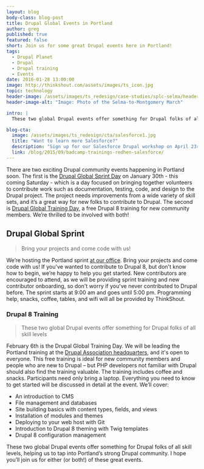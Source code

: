 ```yaml
---
layout: blog
body-class: blog-post
title: Drupal Global Events in Portland
author: greg
published: true
featured: false
short: Join us for some great Drupal events here in Portland!
tags:
  - Drupal Planet
  - Drupal
  - Drupal training
  - Events
date: 2016-01-28 13:00:00
image: http://thinkshout.com/assets/images/ts_icon.jpg
topic: technology
header-image: /assets/images/ts_redesign/case-studies/splc-selma/header1.jpg
header-image-alt: "Image: Photo of the Selma-to-Montgomery March"

intro: |  
  These two global Drupal events offer something for Drupal folks of all skill levels, helping us to tap into Portland’s strong Drupal community. I hope you’ll join us for either (or both!) of these great events.

blog-cta:  
  image: /assets/images/ts_redesign/cta/salesforce1.jpg
  title: "Want to learn more Salesforce?"
  description: "Sign up for our Salesforce Drupal workshop on April 23rd in rainy and gray Portland!"
  link: /blog/2015/09/badcamp-trainings-redhen-salesforce/
---
```


There are two exciting Drupal community events happening in Portland soon. The first is the [Drupal Global Sprint Day](https://groups.drupal.org/node/489228) on January 30th - this coming Saturday - which is a day focused on bringing together volunteers to contribute work such as documentation, testing, code, and design to the Drupal project. The project needs improvements from a wide variety of skill sets, and it’s a great way for new folks to contribute to Drupal. The second is [Drupal Global Training Day](https://assoc.drupal.org/global-training-day-portland-oregon-february-2016), a free Drupal 8 training for new community members. We’re thrilled to be involved with both!

## Drupal Global Sprint

<blockquote>Bring your projects and come code with us!</blockquote>

We’re hosting the Portland sprint [at our office](https://goo.gl/maps/2qjSPuVti6q). Bring your projects and come code with us! If you've wanted to contribute to Drupal 8, but don't know how to begin, we’re happy to help you get started. New contributors are encouraged to attend, as we will be providing sprint training and new contributor onboarding, so don't worry if you've never contributed to Drupal before. The sprint starts at 9:00 am and goes until 5:00 pm. Programming help, snacks, coffee, tables, and wifi will all be provided by ThinkShout.

### Drupal 8 Training

<blockquote>These two global Drupal events offer something for Drupal folks of all skill levels</blockquote>

February 6th is the Drupal Global Training Day. We will be leading the Portland training at the [Drupal Association headquarters](https://goo.gl/maps/bX8fPX8Csmv), and it's open to everyone. This free training is ideal for new community members and people who are new to Drupal – but PHP developers not familiar with Drupal should also find the training valuable. The training includes coffee and snacks. Participants need only bring a laptop. Everything you need to know to get started will be discussed in detail at the event. We’ll cover:

* An introduction to CMS
* File management and databases
* Site building basics with content types, fields, and views
* Installation of modules and themes
* Deploying to your web host with Git
* Introduction to Drupal 8 theming with Twig templates
* Drupal 8 configuration management

These two global Drupal events offer something for Drupal folks of all skill levels, helping us to tap into Portland’s strong Drupal community. I hope you’ll join us for either (or both!) of these great events.
